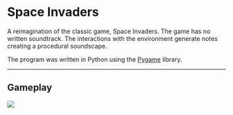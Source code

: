 # Space Invaders

A reimagination of the classic game, Space Invaders.
The game has no written soundtrack.
The interactions with the environment generate notes creating a procedural soundscape.

The program was written in Python using the [Pygame](https://www.pygame.org/news) library.

---
## Gameplay

![](https://www.youtube.com/embed/hiW63e5ppnY?si=I3awlQV4nQoDLEfZ)
